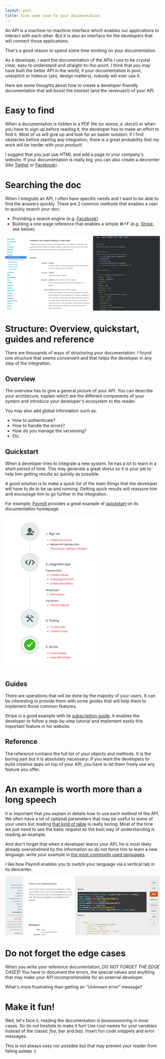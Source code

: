 ```yaml
---
layout: post
title: Give some love to your documentation
---
```


An API is a machine-to-machine interface which enables our applications to interact with each other. But it is also an interface for the developers that will connect those applications.

That's a good reason to spend some time working on your documentation.

As a developer, I want the documentation of the APIs I use to be crystal clear, easy to understand and straight-to-the-point. I think that you may have built the better API in the world, if your documentation is poor, unexplicit or hideous (yes, design matters), nobody will ever use it.

Here are some thoughts about how to create a developer-friendly documentation that will boost the interest (and the revenues!) of your API.

<!--more-->

# Easy to find

When a documentation is hidden in a PDF file (or worse, a .docx!) or when you have to sign up before reading it, the developer has to make an effort to find it. Most of us will give up and look for an easier solution: if I find obstacles before starting any integration, there is a great probability that my work will be harder with your product!

I suggest that you just use HTML and add a page to your company's website. If your documentation is really big, you can also create a devcenter (like [Twitter](https://dev.twitter.com/) or [Facebook](https://developers.facebook.com/)).

# Searching the doc

When I integrate an API, I often have specific needs and I want to be able to find the answers quickly. There are 2 common methods that enables a user to quickly search your doc:

- Providing a search engine (e.g. [Facebook](https://developers.facebook.com/))
- Building a one-page reference that enables a simple &#8984;+F (e.g. [Stripe](https://stripe.com/docs/api), see below)

![Stripe on-page doc](/assets/img/api-doc-stripe-onepage.png)

# Structure: Overview, quickstart, guides and reference

There are thousands of ways of structuring your documentation. I found one structure that seems convenient and that helps the developer in any step of the integration.

## Overview

The overview has to give a general picture of your API. You can describe your architecure, explain which are the different components of your system and introduce your developer's ecosystem to the reader.

You may also add global information such as:

- How to authenticate?
- How to handle the errors?
- How do you manage the versioning?
- Etc.

## Quickstart

When a developer tries to integrate a new system, he has a lot to learn in a short period of time. This may generate a great stress so it is your job to help him getting results as quickly as possible.

A good solution is to make a quick list of the main things that the developer will have to do to be up and running. Getting quick results will reassure him and encourage him to go further in the integration.

For example, [Paymill](https://www.paymill.com/en-gb/documentation-3/) provides a great example of [quickstart](https://www.paymill.com/en-gb/documentation-3/) on its documentation homepage.

![Paymill quickstart](/assets/img/api-doc-paymill-quickstart.png)

## Guides

There are operations that will be done by the majority of your users. It can be interesting to provide them with some guides that will help them to implement those common features.

Stripe is a good example with its [subscription guide](https://stripe.com/docs/subscriptions). It enables the developer to follow a step-by-step tutorial and implement easily this important feature in his website.

## Reference

The reference contains the full list of your objects and methods. It is the boring part but it is absolutely necessary: if you want the developers to build creative apps on top of your API, you have to let them freely use any feature you offer.

# An example is worth more than a long speech

It is important that you explain in details how to use each method of the API. We often have a lot of optional parameters that may be useful to some of your users but reading [that kind of table](/assets/img/api-doc-facebook-table.png) is really boring. Most of the time we just need to use the basic request so the best way of understanding is reading an example.

And don't forget that when a developer learns your API, he is most likely already overwhelmed by the information so do not force him to learn a new language: write your example in [the most commonly used languages](http://adambard.com/blog/top-github-languages-for-2013-so-far/).

I like how Paymill enables you to switch your language via a vertical tab in its devcenter.

![Paymill](/assets/img/api-doc-paymill-language-switch.png)

# Do not forget the edge cases

When you write your reference documentation, *DO NOT FORGET THE EDGE CASES*! You have to document the errors, the special values and anything that may make your API incomprehensible for an external developer.

What's more frustrating than getting an *"Unknown error"* message?

# Make it fun!

Well, let's face it, reading the documentation is *booooooooring* in most cases. So do not hesitate to make it fun! Use cool names for your variables instead of the classic *foo*, *bar* and *baz*. Insert fun code snippets and error messages.

This is not always easy nor possible but that may prevent your reader from falling asleep :)